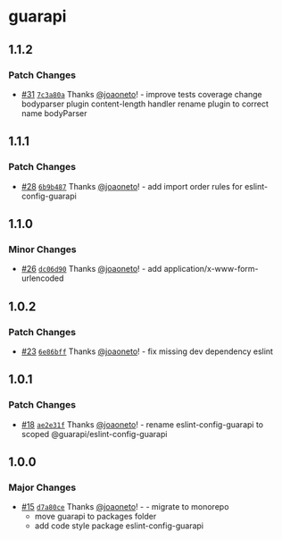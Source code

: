 # guarapi

## 1.1.2

### Patch Changes

- [#31](https://github.com/guarapi/guarapi/pull/31) [`7c3a80a`](https://github.com/guarapi/guarapi/commit/7c3a80aaccfc86c8c74411723ff56d06e39386ca) Thanks [@joaoneto](https://github.com/joaoneto)! - improve tests coverage
  change bodyparser plugin content-length handler
  rename plugin to correct name bodyParser

## 1.1.1

### Patch Changes

- [#28](https://github.com/guarapi/guarapi/pull/28) [`6b9b487`](https://github.com/guarapi/guarapi/commit/6b9b48740865d9cdb246081273202209d32542d3) Thanks [@joaoneto](https://github.com/joaoneto)! - add import order rules for eslint-config-guarapi

## 1.1.0

### Minor Changes

- [#26](https://github.com/guarapi/guarapi/pull/26) [`dc06d90`](https://github.com/guarapi/guarapi/commit/dc06d903a486bd36969ef47d0de5cd4a6f2ee4fa) Thanks [@joaoneto](https://github.com/joaoneto)! - add application/x-www-form-urlencoded

## 1.0.2

### Patch Changes

- [#23](https://github.com/guarapi/guarapi/pull/23) [`6e86bff`](https://github.com/guarapi/guarapi/commit/6e86bffca617a60a771226d731d88a938a685778) Thanks [@joaoneto](https://github.com/joaoneto)! - fix missing dev dependency eslint

## 1.0.1

### Patch Changes

- [#18](https://github.com/guarapi/guarapi/pull/18) [`ae2e31f`](https://github.com/guarapi/guarapi/commit/ae2e31fb7797264a80538ae6e22fd5123c64ab2f) Thanks [@joaoneto](https://github.com/joaoneto)! - rename eslint-config-guarapi to scoped @guarapi/eslint-config-guarapi

## 1.0.0

### Major Changes

- [#15](https://github.com/guarapi/guarapi/pull/15) [`d7a80ce`](https://github.com/guarapi/guarapi/commit/d7a80ce888e975ef3bbeb1078a157f22d4acd69a) Thanks [@joaoneto](https://github.com/joaoneto)! - - migrate to monorepo
  - move guarapi to packages folder
  - add code style package eslint-config-guarapi
